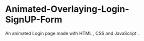 # Animated-Overlaying-Login-SignUP-Form
An animated Login page made with HTML , CSS and JavaScript .

